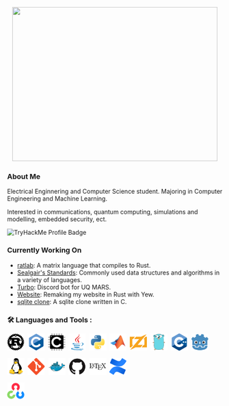 <div id="header" align="center">
  <img src="https://media.giphy.com/media/v1.Y2lkPTc5MGI3NjExZnF0cDYzZjJjOHlvd2lldnBidXZqY3YzNWpiMXQyYndhemRmc2FsZiZlcD12MV9pbnRlcm5hbF9naWZfYnlfaWQmY3Q9Zw/9OzKXHsqvbh3G/giphy.gif" width="480" height="360"/>
</div>

<!--
<div id="badges">
  <a href="https://www.linkedin.com/in/jay-k-hunter/">
    <img src="https://img.shields.io/badge/LinkedIn-blue?style=for-the-badge&logo=linkedin&logoColor=white" alt="LinkedIn Badge"/>
  </a>
  <a href="your-youtube-URL">
    <img src="https://img.shields.io/badge/YouTube-red?style=for-the-badge&logo=youtube&logoColor=white" alt="Youtube Badge"/>
  </a>
  <a href="your-twitter-URL">
    <img src="https://img.shields.io/badge/Twitter-blue?style=for-the-badge&logo=twitter&logoColor=white" alt="Twitter Badge"/>
  </a>
</div>
-->

### About Me
Electrical Enginnering and Computer Science student. Majoring in Computer Engineering and Machine Learning.

Interested in communications, quantum computing, simulations and modelling, embedded security, ect.

<img src="https://tryhackme-badges.s3.amazonaws.com/Sealgair.png" alt="TryHackMe Profile Badge" />

### Currently Working On
 - [ratlab](https://github.com/ThatSealgair/ratlab): A matrix language that compiles to Rust.
 - [Sealgair's Standards](https://github.com/ThatSealgair/sealgairs-standards): Commonly used data structures and algorithms in a variety of languages.
 - [Turbo](https://github.com/ThatSealgair/turbo): Discord bot for UQ MARS.
 - [Website](https://github.com/ThatSealgair/thatsealgair.github.io/tree/rust-switch): Remaking my website in Rust with Yew.
 - [sqlite clone](https://github.com/ThatSealgair/SPTDDTOR/tree/main/Guided-Projects/sqlite_clone): A sqlite clone written in C.

### :hammer_and_wrench: Languages and Tools :
<div>
  <img src="https://github.com/devicons/devicon/blob/master/icons/rust/rust-original.svg" title="Rust" alt="Rust" width="40" height="40"/>&nbsp;
  <img src="https://github.com/devicons/devicon/blob/master/icons/c/c-original.svg" title="C" alt="C" width="40" height="40"/>&nbsp;
  <img src="https://github.com/devicons/devicon/blob/master/icons/embeddedc/embeddedc-original.svg" title="Embedded C" alt="Embedded C" width="40" height="40"/>&nbsp;
  <img src="https://github.com/devicons/devicon/blob/master/icons/java/java-original.svg" title="Java" alt="Java" width="40" height="40"/>&nbsp;
  <img src="https://github.com/devicons/devicon/blob/master/icons/python/python-original.svg" title="Python" alt="Python" width="40" height="40"/>&nbsp;
  <img src="https://github.com/devicons/devicon/blob/master/icons/matlab/matlab-original.svg" title="MATLAB" alt="MATLAB" width="40" height="40"/>&nbsp;
  <img src="https://github.com/devicons/devicon/blob/master/icons/zig/zig-original.svg" title="Zig" alt="Zig" width="40" height="40"/>&nbsp;  
  <img src="https://github.com/devicons/devicon/blob/master/icons/go/go-original.svg" title="Go" alt="Go" width="40" height="40"/>&nbsp;
  <img src="https://github.com/devicons/devicon/blob/master/icons/cplusplus/cplusplus-original.svg" title="C Plus Plus" alt="C Plus Plus" width="40" height="40"/>&nbsp;
   <img src="https://github.com/devicons/devicon/blob/master/icons/godot/godot-original.svg" title="Godot" alt="Godot" width="40" height="40"/>&nbsp;
  
  
  <img src="https://github.com/devicons/devicon/blob/master/icons/linux/linux-original.svg" title="Linux" alt="Linux" width="40" height="40"/>&nbsp;
  <img src="https://github.com/devicons/devicon/blob/master/icons/git/git-plain.svg" title="git" alt="git" width="40" height="40"/>&nbsp;
  <img src="https://github.com/devicons/devicon/blob/master/icons/docker/docker-original.svg" title="Docker" alt="Docker" width="40" height="40"/>&nbsp;
  <img src="https://github.com/devicons/devicon/blob/master/icons/github/github-original.svg" title="GitHub" alt="GitHub" width="40" height="40"/>&nbsp;
  <img src="https://github.com/devicons/devicon/blob/master/icons/latex/latex-original.svg" title="LaTeX" alt="LaTeX" width="40" height="40"/>&nbsp;
  <img src="https://github.com/devicons/devicon/blob/master/icons/confluence/confluence-original.svg" title="Zig" alt="Zig" width="40" height="40"/>&nbsp;
  
  <img src="https://github.com/devicons/devicon/blob/master/icons/opencv/opencv-original.svg" title="OpenCV" alt="OpenCV" width="40" height="40"/>&nbsp;
  
 
</div>

<!--
**ThatSealgair/ThatSealgair** is a ✨ _special_ ✨ repository because its `README.md` (this file) appears on your GitHub profile.

Here are some ideas to get you started:

- 🔭 I’m currently working on ...
- 🌱 I’m currently learning ...
- 👯 I’m looking to collaborate on ...
- 🤔 I’m looking for help with ...
- 💬 Ask me about ...
- 📫 How to reach me: ...
- 😄 Pronouns: ...
- ⚡ Fun fact: ...
-->
